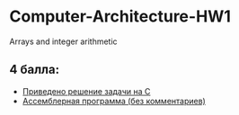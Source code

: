 # Computer-Architecture-HW1
Arrays and integer arithmetic

## 4 балла:
 * [Приведено решение задачи на C](https://github.com/ArtemFed/Computer-Architecture-HW1/blob/cefb1c8a08f9b8f0bdf9e28f617f19bf438dacdb/HW1.c)
 * [Ассемблерная программа (без комментариев)]()
